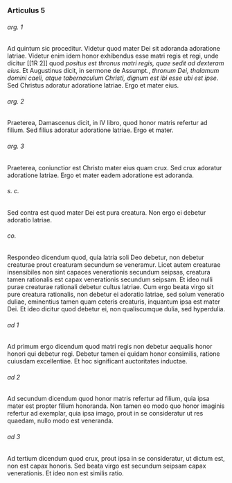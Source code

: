 ### Articulus 5

###### arg. 1
Ad quintum sic proceditur. Videtur quod mater Dei sit adoranda adoratione latriae. Videtur enim idem honor exhibendus esse matri regis et regi, unde dicitur [[1R 2]] quod *positus est thronus matri regis, quae sedit ad dexteram eius*. Et Augustinus dicit, in sermone de Assumpt., *thronum Dei, thalamum domini caeli, atque tabernaculum Christi, dignum est ibi esse ubi est ipse*. Sed Christus adoratur adoratione latriae. Ergo et mater eius.

###### arg. 2
Praeterea, Damascenus dicit, in IV libro, quod honor matris refertur ad filium. Sed filius adoratur adoratione latriae. Ergo et mater.

###### arg. 3
Praeterea, coniunctior est Christo mater eius quam crux. Sed crux adoratur adoratione latriae. Ergo et mater eadem adoratione est adoranda.

###### s. c.
Sed contra est quod mater Dei est pura creatura. Non ergo ei debetur adoratio latriae.

###### co.
Respondeo dicendum quod, quia latria soli Deo debetur, non debetur creaturae prout creaturam secundum se veneramur. Licet autem creaturae insensibiles non sint capaces venerationis secundum seipsas, creatura tamen rationalis est capax venerationis secundum seipsam. Et ideo nulli purae creaturae rationali debetur cultus latriae. Cum ergo beata virgo sit pure creatura rationalis, non debetur ei adoratio latriae, sed solum veneratio duliae, eminentius tamen quam ceteris creaturis, inquantum ipsa est mater Dei. Et ideo dicitur quod debetur ei, non qualiscumque dulia, sed hyperdulia.

###### ad 1
Ad primum ergo dicendum quod matri regis non debetur aequalis honor honori qui debetur regi. Debetur tamen ei quidam honor consimilis, ratione cuiusdam excellentiae. Et hoc significant auctoritates inductae.

###### ad 2
Ad secundum dicendum quod honor matris refertur ad filium, quia ipsa mater est propter filium honoranda. Non tamen eo modo quo honor imaginis refertur ad exemplar, quia ipsa imago, prout in se consideratur ut res quaedam, nullo modo est veneranda.

###### ad 3
Ad tertium dicendum quod crux, prout ipsa in se consideratur, ut dictum est, non est capax honoris. Sed beata virgo est secundum seipsam capax venerationis. Et ideo non est similis ratio.

